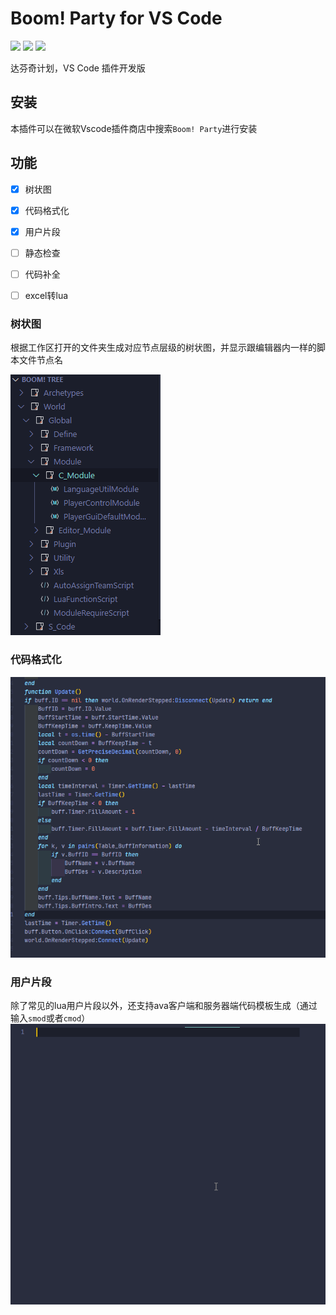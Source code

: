 # Boom! Party for VS Code 

[![](https://img.shields.io/badge/-DaVinci-MediumPurple)](http://api.projectdavinci.com/)
[![](https://img.shields.io/badge/-Ava-ff69b4)](https://github.com/lilith-avatar/avatar-ava)
[![](https://img.shields.io/github/v/release/lilith-avatar/vscode-extension)](https://github.com/lilith-avatar/vscode-extension/releases)

达芬奇计划，VS Code 插件开发版

## 安装
本插件可以在微软Vscode插件商店中搜索`Boom! Party`进行安装

## 功能
- [x] 树状图
- [x] 代码格式化
- [x] 用户片段
- [ ] 静态检查
- [ ] 代码补全
- [ ] excel转lua


### 树状图

根据工作区打开的文件夹生成对应节点层级的树状图，并显示跟编辑器内一样的脚本文件节点名

![](./resources/snapshot/BoomTree.png)

### 代码格式化
![](./resources/snapshot/format.gif)

### 用户片段
除了常见的lua用户片段以外，还支持ava客户端和服务器端代码模板生成（通过输入`smod`或者`cmod`）
![](./resources/snapshot/userSnippets.gif)


